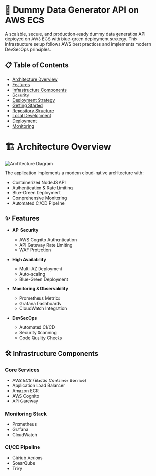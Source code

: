 # 🚀 Dummy Data Generator API on AWS ECS

A scalable, secure, and production-ready dummy data generation API deployed on AWS ECS with blue-green deployment strategy. This infrastructure setup follows AWS best practices and implements modern DevSecOps principles.

## 📋 Table of Contents
- [Architecture Overview](#architecture-overview)
- [Features](#features)
- [Infrastructure Components](#infrastructure-components)
- [Security](#security)
- [Deployment Strategy](#deployment-strategy)
- [Getting Started](#getting-started)
- [Repository Structure](#repository-structure)
- [Local Development](#local-development)
- [Deployment](#deployment)
- [Monitoring](#monitoring)

# 🏗️ Architecture Overview

![Architecture Diagram](./docs/images/architecture.png)

The application implements a modern cloud-native architecture with:
- Containerized NodeJS API
- Authentication & Rate Limiting
- Blue-Green Deployment
- Comprehensive Monitoring
- Automated CI/CD Pipeline

## ✨ Features

- **API Security**
  - AWS Cognito Authentication
  - API Gateway Rate Limiting
  - WAF Protection

- **High Availability**
  - Multi-AZ Deployment
  - Auto-scaling
  - Blue-Green Deployment

- **Monitoring & Observability**
  - Prometheus Metrics
  - Grafana Dashboards
  - CloudWatch Integration

- **DevSecOps**
  - Automated CI/CD
  - Security Scanning
  - Code Quality Checks

## 🛠️ Infrastructure Components

### Core Services
- AWS ECS (Elastic Container Service)
- Application Load Balancer
- Amazon ECR
- AWS Cognito
- API Gateway

### Monitoring Stack
- Prometheus
- Grafana
- CloudWatch

### CI/CD Pipeline
- GitHub Actions
- SonarQube
- Trivy







